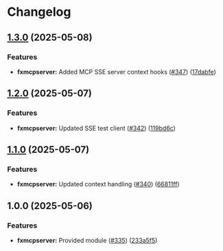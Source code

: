 # Changelog

## [1.3.0](https://github.com/ankorstore/yokai/compare/fxmcpserver/v1.2.0...fxmcpserver/v1.3.0) (2025-05-08)


### Features

* **fxmcpserver:** Added MCP SSE server context hooks ([#347](https://github.com/ankorstore/yokai/issues/347)) ([17dabfe](https://github.com/ankorstore/yokai/commit/17dabfebe23951215ead3a2efdb502eafe2b7751))

## [1.2.0](https://github.com/ankorstore/yokai/compare/fxmcpserver/v1.1.0...fxmcpserver/v1.2.0) (2025-05-07)


### Features

* **fxmcpserver:** Updated SSE test client ([#342](https://github.com/ankorstore/yokai/issues/342)) ([119bd6c](https://github.com/ankorstore/yokai/commit/119bd6c15e16c776a441f6c0856e80040c4610b3))

## [1.1.0](https://github.com/ankorstore/yokai/compare/fxmcpserver/v1.0.0...fxmcpserver/v1.1.0) (2025-05-07)


### Features

* **fxmcpserver:** Updated context handling ([#340](https://github.com/ankorstore/yokai/issues/340)) ([66811ff](https://github.com/ankorstore/yokai/commit/66811ff2c6464a2d5d30210943e638ab96f35098))

## 1.0.0 (2025-05-06)


### Features

* **fxmcpserver:** Provided module ([#335](https://github.com/ankorstore/yokai/issues/335)) ([233a5f5](https://github.com/ankorstore/yokai/commit/233a5f56b602cbb460b18d5134bc3c948018b95c))
